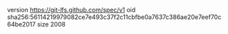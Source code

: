 version https://git-lfs.github.com/spec/v1
oid sha256:56114219979082ce7e493c37f2c11cbfbe0a7637c386ae20e7eef70c64be2017
size 2008
